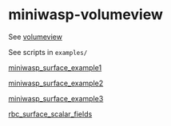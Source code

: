 # miniwasp-volumeview

See [volumeview](https://github.com/magland/volumeview)

See scripts in `examples/`

[miniwasp_surface_example1](https://figurl.org/f?v=gs://figurl/volumeview-3&d=ipfs://bafkreid44axr4eynrctdnaiqywsgmyjcbbolq3ovybapqouaqjl2tbeiuy&label=miniwasp_surface_example1)

[miniwasp_surface_example2](https://figurl.org/f?v=gs://figurl/volumeview-3&d=ipfs://bafkreicbivbhpljg2jvjtldvy4dt5ojbxqro37zezuz5hbxxsud77dwhna&label=miniwasp_surface_example2)

[miniwasp_surface_example3](https://figurl.org/f?v=gs://figurl/volumeview-3&d=ipfs://bafkreiadl4cdbe5qpl43kk37jiapszgd62l7bmahktomm4aadgqeoht65i&label=miniwasp_surface_example3)

[rbc_surface_scalar_fields](https://figurl.org/f?v=gs://figurl/volumeview-3&d=ipfs://bafkreiflucxhbflk7s4v5l7coxj7prixec5a5z65gia4atpvuh2wtx6fxa&label=rbc_surface_scalar_fields)